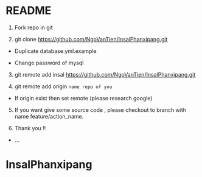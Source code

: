 # README

1. Fork repo in git

2. git clone https://github.com/NgoVanTien/InsalPhanxipang.git

  * Duplicate database.yml.example

  * Change password of mysql

3. git remote add insal https://github.com/NgoVanTien/InsalPhanxipang.git

4. git remote add origin `name repo of you`
  * If origin exist then set remote (please research google)

5. If you want give some source code , please checkout to branch with name feature/action_name.

6. Thank you !!

* ...
# InsalPhanxipang
